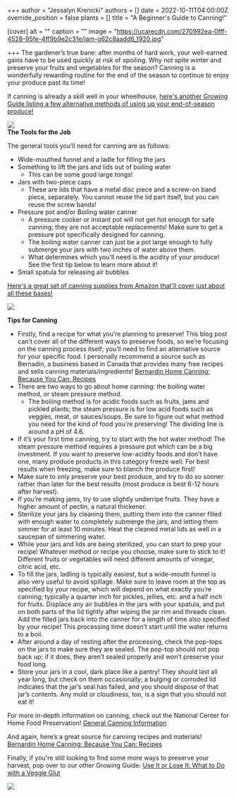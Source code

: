 +++
author = "Jessalyn Krenicki"
authors = []
date = 2022-10-11T04:00:00Z
override_position = false
plants = []
title = "A Beginner's Guide to Canning!"

[cover]
alt = ""
caption = ""
image = "https://ucarecdn.com/270992ea-0fff-4528-95fe-4ff9b9e2c31e/jam-g62c8aadd6_1920.jpg"

+++
The gardener’s true bane: after months of hard work, your well-earned gains have to be used quickly at risk of spoiling. Why not spite winter and preserve your fruits and vegetables for the season? Canning is a wonderfully rewarding routine for the end of the season to continue to enjoy your produce past its time!

If canning is already a skill well in your wheelhouse, [here's another Growing Guide listing a few alternative methods of using up your end-of-season produce!](https://blog.planter.garden/posts/use-up-the-harvest/ "Use It or Lose It: What to Do with a Veggie Glut")

![](https://cdn.pixabay.com/photo/2020/06/21/16/57/tomatoes-5325850_1280.jpg)  
**The Tools for the Job**

The general tools you’ll need for canning are as follows:

* Wide-mouthed funnel and a ladle for filling the jars
* Something to lift the jars and lids out of boiling water
  * This can be some good large tongs!
* Jars with two-piece caps
  * These are lids that have a metal disc piece and a screw-on band piece, separately. You cannot reuse the lid part itself, but you can reuse the screw bands!
* Pressure pot and/or Boiling water canner
  * A pressure cooker or instant pot will not get hot enough for safe canning; they are not acceptable replacements! Make sure to get a pressure pot specifically designed for canning.
  * The boiling water canner can just be a pot large enough to fully submerge your jars with two inches of water above them.
  * What determines which you'll need is the acidity of your produce! See the first tip below to learn more about it!
* Small spatula for releasing air bubbles

[Here's a great set of canning supplies from Amazon that'll cover just about all these bases!](https://www.amazon.com/Norpro-Canning-Essentials-Boxed-Piece/dp/B0000DDVMH/ref=zg_bs_3737041_sccl_1/147-9129646-4630637?pd_rd_i=B0000DDVMH&psc=1 "Norpro Canning Essentials Boxed Set, 6 Piece Set")

  
![](https://images.pexels.com/photos/8978869/pexels-photo-8978869.jpeg)

**Tips for Canning**

* Firstly, find a recipe for what you’re planning to preserve! This blog post can’t cover all of the different ways to preserve foods, so we’re focusing on the canning process itself; you’ll need to find an alternative source for your specific food. I personally recommend a source such as Bernadin, a business based in Canada that  provides many free recipes and sells canning materials/ingredients! [Bernardin Home Canning: Because You Can: Recipes](https://www.bernardin.ca/recipes/default.htm?Lang=EN-US)
* There are two ways to go about home canning: the boiling water method, or steam pressure method.
  * The boiling method is for acidic foods such as fruits, jams and pickled plants; the steam pressure is for low acid foods such as veggies, meat, or sauces/soups. Be sure to figure out what method you need for the kind of food you’re preserving! The dividing line is around a pH of 4.6.
* If it’s your first time canning, try to start with the hot water method! The steam pressure method requires a pressure pot which can be a big investment. If you want to preserve low-acidity foods and don’t have one, many produce products in this category freeze well. For best results when freezing, make sure to blanch the produce first!
* Make sure to only preserve your best produce, and try to do so sooner rather than later for the best results (most produce is best 6-12 hours after harvest).
* If you’re making jams, try to use slightly underripe fruits. They have a higher amount of pectin, a natural thickener.
* Sterilize your jars by cleaning them, putting them into the canner filled with enough water to completely submerge the jars, and letting them simmer for at least 10 minutes. Heat the cleaned metal lids as well in a saucepan of simmering water.
* While your jars and lids are being sterilized, you can start to prep your recipe! Whatever method or recipe you choose, make sure to stick to it! Different fruits or vegetables will need different amounts of vinegar, citric acid, etc.
* To fill the jars, ladling is typically easiest, but a wide-mouth funnel is also very useful to avoid spillage. Make sure to leave room at the top as specified by your recipe, which will depend on what exactly you’re canning; typically a quarter inch for pickles, jellies, etc. and a half inch for fruits. Displace any air bubbles in the jars with your spatula, and put on both parts of the lid tightly after wiping the jar rim and threads clean. Add the filled jars back into the canner for a length of time also specified by your recipe! This processing time doesn’t start until the water returns to a boil.
* After around a day of resting after the processing, check the pop-tops on the jars to make sure they are sealed. The pop-top should not pop back up; if it does, they aren’t sealed properly and won’t preserve your food long.
* Store your jars in a cool, dark place like a pantry! They should last all year long, but check on them occasionally; a bulging or corroded lid indicates that the jar’s seal has failed, and you should dispose of that jar’s contents. Any mold or cloudiness, too, is a sign that you should not eat it!

For more in-depth information on canning, check out the National Center for Home Food Preservation! [General Canning Information](https://nchfp.uga.edu/how/general.html#gsc.tab=0)

And again, here’s a great source for canning recipes and materials! [Bernardin Home Canning: Because You Can: Recipes](https://www.bernardin.ca/recipes/default.htm?Lang=EN-US)

Finally, if you're still looking to find some more ways to preserve your harvest, pop over to our other Growing Guide: [Use It or Lose It: What to Do with a Veggie Glut](https://blog.planter.garden/posts/use-up-the-harvest/ "Use It or Lose It: What to Do with a Veggie Glut")

  
![](https://cdn.pixabay.com/photo/2017/06/26/18/54/jam-2444752_1280.jpg)